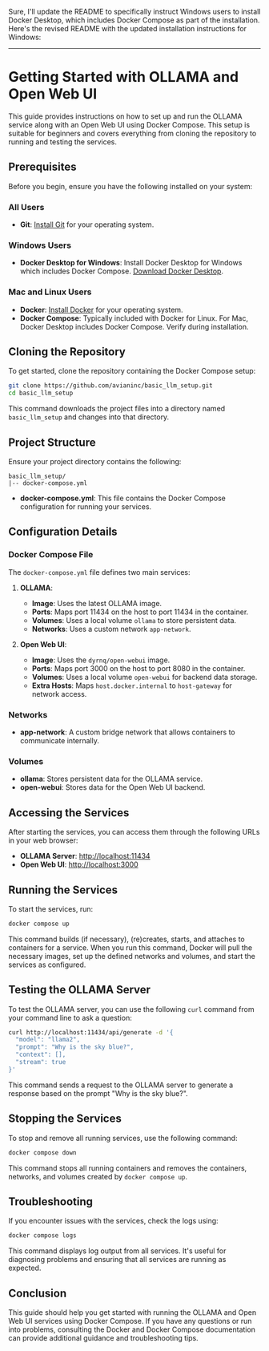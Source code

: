 Sure, I'll update the README to specifically instruct Windows users to install Docker Desktop, which includes Docker Compose as part of the installation. Here's the revised README with the updated installation instructions for Windows:

---

# Getting Started with OLLAMA and Open Web UI

This guide provides instructions on how to set up and run the OLLAMA service along with an Open Web UI using Docker Compose. This setup is suitable for beginners and covers everything from cloning the repository to running and testing the services.

## Prerequisites

Before you begin, ensure you have the following installed on your system:

### All Users
- **Git**: [Install Git](https://git-scm.com/book/en/v2/Getting-Started-Installing-Git) for your operating system.

### Windows Users
- **Docker Desktop for Windows**: Install Docker Desktop for Windows which includes Docker Compose. [Download Docker Desktop](https://docs.docker.com/docker-for-windows/install/).

### Mac and Linux Users
- **Docker**: [Install Docker](https://docs.docker.com/get-docker/) for your operating system.
- **Docker Compose**: Typically included with Docker for Linux. For Mac, Docker Desktop includes Docker Compose. Verify during installation.

## Cloning the Repository

To get started, clone the repository containing the Docker Compose setup:

```bash
git clone https://github.com/avianinc/basic_llm_setup.git
cd basic_llm_setup
```

This command downloads the project files into a directory named `basic_llm_setup` and changes into that directory.

## Project Structure

Ensure your project directory contains the following:
```
basic_llm_setup/
|-- docker-compose.yml
```

- **docker-compose.yml**: This file contains the Docker Compose configuration for running your services.

## Configuration Details

### Docker Compose File

The `docker-compose.yml` file defines two main services:

1. **OLLAMA**:
   - **Image**: Uses the latest OLLAMA image.
   - **Ports**: Maps port 11434 on the host to port 11434 in the container.
   - **Volumes**: Uses a local volume `ollama` to store persistent data.
   - **Networks**: Uses a custom network `app-network`.

2. **Open Web UI**:
   - **Image**: Uses the `dyrnq/open-webui` image.
   - **Ports**: Maps port 3000 on the host to port 8080 in the container.
   - **Volumes**: Uses a local volume `open-webui` for backend data storage.
   - **Extra Hosts**: Maps `host.docker.internal` to `host-gateway` for network access.

### Networks

- **app-network**: A custom bridge network that allows containers to communicate internally.

### Volumes

- **ollama**: Stores persistent data for the OLLAMA service.
- **open-webui**: Stores data for the Open Web UI backend.

## Accessing the Services

After starting the services, you can access them through the following URLs in your web browser:

- **OLLAMA Server**: [http://localhost:11434](http://localhost:11434)
- **Open Web UI**: [http://localhost:3000](http://localhost:3000)

## Running the Services

To start the services, run:

```bash
docker compose up
```

This command builds (if necessary), (re)creates, starts, and attaches to containers for a service. When you run this command, Docker will pull the necessary images, set up the defined networks and volumes, and start the services as configured.

## Testing the OLLAMA Server

To test the OLLAMA server, you can use the following `curl` command from your command line to ask a question:

```bash
curl http://localhost:11434/api/generate -d '{
  "model": "llama2",
  "prompt": "Why is the sky blue?",
  "context": [],
  "stream": true
}'
```

This command sends a request to the OLLAMA server to generate a response based on the prompt "Why is the sky blue?".

## Stopping the Services

To stop and remove all running services, use the following command:

```bash
docker compose down
```

This command stops all running containers and removes the containers, networks, and volumes created by `docker compose up`.

## Troubleshooting

If you encounter issues with the services, check the logs using:

```bash
docker compose logs
```

This command displays log output from all services. It's useful for diagnosing problems and ensuring that all services are running as expected.

## Conclusion

This guide should help you get started with running the OLLAMA and Open Web UI services using Docker Compose. If you have any questions or run into problems, consulting the Docker and Docker Compose documentation can provide additional guidance and troubleshooting tips.
